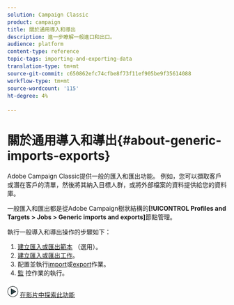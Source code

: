 ```yaml
---
solution: Campaign Classic
product: campaign
title: 關於通用導入和導出
description: 進一步瞭解一般進口和出口。
audience: platform
content-type: reference
topic-tags: importing-and-exporting-data
translation-type: tm+mt
source-git-commit: c650862efc74cfbe8f73f11ef905be9f35614088
workflow-type: tm+mt
source-wordcount: '115'
ht-degree: 4%

---
```



# 關於通用導入和導出{#about-generic-imports-exports}

Adobe Campaign Classic提供一般的匯入和匯出功能。 例如，您可以擷取客戶或潛在客戶的清單，然後將其納入目標人群，或將外部檔案的資料提供給您的資料庫。

一般匯入和匯出都是從Adobe Campaign樹狀結構的&#x200B;**[!UICONTROL Profiles and Targets > Jobs > Generic imports and exports]**&#x200B;節點管理。

執行一般導入和導出操作的步驟如下：

1. [建立匯入或匯出範本](../../platform/using/creating-import-export-templates.md) （選用）。
1. [建立匯入或匯出工作](../../platform/using/creating-import-export-jobs.md)。
1. 配置並執行[import](../../platform/using/executing-import-jobs.md)或[export](../../platform/using/executing-export-jobs.md)作業。
1. [監](../../platform/using/monitoring-jobs-execution.md) 控作業的執行。

![](assets/do-not-localize/how-to-video.png) [在影片中探索此功能](../../platform/using/exporting-and-importing-profiles.md#import-profiles-video)
